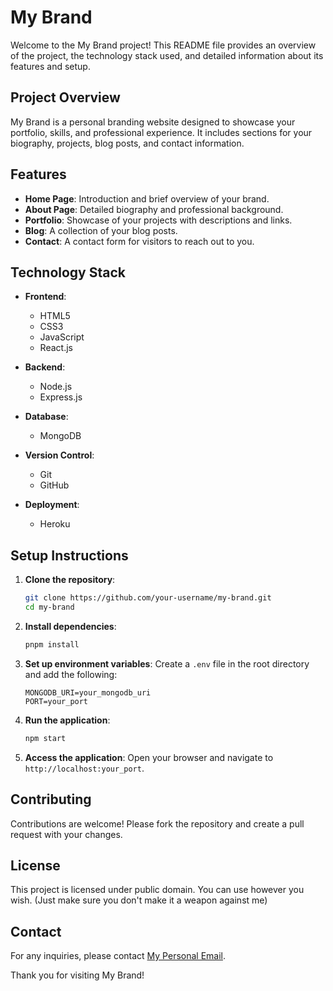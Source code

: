 # My Brand

Welcome to the My Brand project! This README file provides an overview of the project, the technology stack used, and detailed information about its features and setup.

## Project Overview

My Brand is a personal branding website designed to showcase your portfolio, skills, and professional experience. It includes sections for your biography, projects, blog posts, and contact information.

## Features

- **Home Page**: Introduction and brief overview of your brand.
- **About Page**: Detailed biography and professional background.
- **Portfolio**: Showcase of your projects with descriptions and links.
- **Blog**: A collection of your blog posts.
- **Contact**: A contact form for visitors to reach out to you.

## Technology Stack

- **Frontend**: 
  - HTML5
  - CSS3
  - JavaScript
  - React.js

- **Backend**:
  - Node.js
  - Express.js

- **Database**:
  - MongoDB

- **Version Control**:
  - Git
  - GitHub

- **Deployment**:
  - Heroku

## Setup Instructions

1. **Clone the repository**:
   ```bash
   git clone https://github.com/your-username/my-brand.git
   cd my-brand
   ```

2. **Install dependencies**:
   ```bash
   pnpm install
   ```

3. **Set up environment variables**:
   Create a `.env` file in the root directory and add the following:
   ```
   MONGODB_URI=your_mongodb_uri
   PORT=your_port
   ```

4. **Run the application**:
   ```bash
   npm start
   ```

5. **Access the application**:
   Open your browser and navigate to `http://localhost:your_port`.

## Contributing

Contributions are welcome! Please fork the repository and create a pull request with your changes.

## License

This project is licensed under public domain. You can use however you wish. (Just make sure you don't make it a weapon against me)

## Contact

For any inquiries, please contact [My Personal Email](mailto:favoureliab@gmail.com).

Thank you for visiting My Brand!
